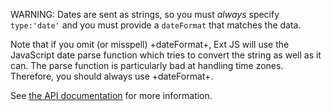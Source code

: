 WARNING: Dates are sent as strings, so you must <i>always</i> specify <code>type:'date'</code> and you must provide a <code>dateFormat</code> that matches the data.

<div type="expander" caption="Always Specify the Date Format">
Note that if you omit (or misspell) +dateFormat+, Ext JS will use the JavaScript date parse
function which tries to convert the string as well as it can. The parse function is particularly 
bad at handling time zones. Therefore, you should always use +dateFormat+. 

See <a href="http://docs.sencha.com/extjs/5.1/5.1.0-apidocs/#!/api/Ext.Date" target="api">the API documentation</a> for 
more information.
</div>
